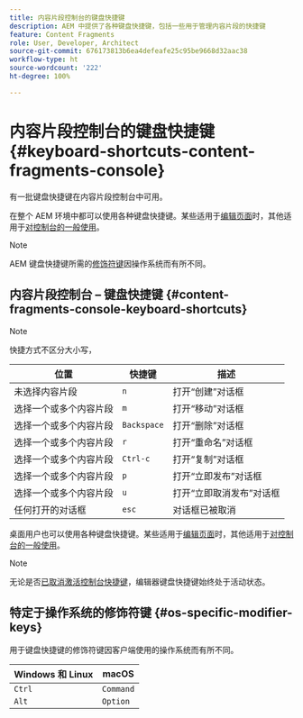 ```yaml
---
title: 内容片段控制台的键盘快捷键
description: AEM 中提供了各种键盘快捷键，包括一些用于管理内容片段的快捷键
feature: Content Fragments
role: User, Developer, Architect
source-git-commit: 676173813b6ea4defeafe25c95be9668d32aac38
workflow-type: ht
source-wordcount: '222'
ht-degree: 100%

---
```



# 内容片段控制台的键盘快捷键 {#keyboard-shortcuts-content-fragments-console}

有一批键盘快捷键在内容片段控制台中可用。

在整个 AEM 环境中都可以使用各种键盘快捷键。某些适用于[编辑页面](/help/sites-cloud/authoring/fundamentals/keyboard-shortcuts.md)时，其他适用于[对控制台的一般使用](/help/sites-cloud/authoring/getting-started/keyboard-shortcuts.md)。

>[!NOTE]
>
>AEM 键盘快捷键所需的[修饰符键](#os-specific-modifier-keys)因操作系统而有所不同。

## 内容片段控制台 – 键盘快捷键 {#content-fragments-console-keyboard-shortcuts}

>[!NOTE]
>
>快捷方式不区分大小写，

| 位置 | 快捷键 | 描述 |
|---|---|---|
| 未选择内容片段 | `n` | 打开“创建”对话框 |
| 选择一个或多个内容片段 | `m` | 打开“移动”对话框 |
| 选择一个或多个内容片段 | `Backspace` | 打开“删除”对话框 |
| 选择一个或多个内容片段 | `r` | 打开“重命名”对话框 |
| 选择一个或多个内容片段 | `Ctrl-c` | 打开“复制”对话框 |
| 选择一个或多个内容片段 | `p` | 打开“立即发布”对话框 |
| 选择一个或多个内容片段 | `u` | 打开“立即取消发布”对话框 |
| 任何打开的对话框 | `esc` | 对话框已被取消 |

桌面用户也可以使用各种键盘快捷键。某些适用于[编辑页面](/help/sites-cloud/authoring/fundamentals/keyboard-shortcuts.md)时，其他适用于[对控制台的一般使用](/help/sites-cloud/authoring/getting-started/keyboard-shortcuts.md)。

>[!NOTE]
>
>无论是否[已取消激活控制台快捷键](/help/sites-cloud/authoring/getting-started/keyboard-shortcuts.md#deactivating-keyboard-shortcuts)，编辑器键盘快捷键始终处于活动状态。

## 特定于操作系统的修饰符键 {#os-specific-modifier-keys}

用于键盘快捷键的修饰符键因客户端使用的操作系统而有所不同。

| Windows 和 Linux | macOS |
|---|---|
| `Ctrl` | `Command` |
| `Alt` | `Option` |

